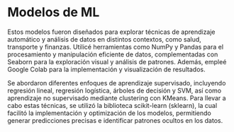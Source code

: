 # Modelos de ML

Estos modelos fueron diseñados para explorar técnicas de aprendizaje automático y análisis de datos en distintos contextos, como salud, transporte y finanzas. Utilicé herramientas como NumPy y Pandas para el procesamiento y manipulación eficiente de datos, complementadas con Seaborn para la exploración visual y análisis de patrones. Además, empleé Google Colab para la implementación y visualización de resultados.

Se abordaron diferentes enfoques de aprendizaje supervisado, incluyendo regresión lineal, regresión logística, árboles de decisión y SVM, así como aprendizaje no supervisado mediante clustering con KMeans. Para llevar a cabo estas técnicas, se utilizó la biblioteca scikit-learn (sklearn), la cual facilitó la implementación y optimización de los modelos, permitiendo generar predicciones precisas e identificar patrones ocultos en los datos.